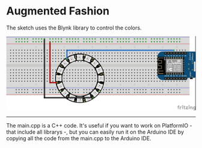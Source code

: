 # Augmented Fashion

The sketch uses the Blynk library to control the colors.  


![schematic](schematic_bb.jpg)  

---  
The main.cpp is a C++ code. It's useful if you want to work on PlatformIO - that include all librarys -, but you can easily run it on the
Arduino IDE by copying all the code from the main.cpp to the Arduino IDE.  